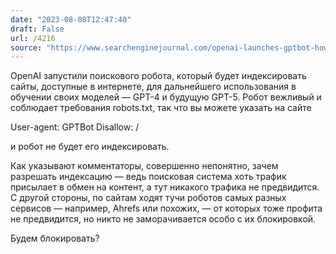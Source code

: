 ```yaml
---
date: "2023-08-08T12:47:40"
draft: False
url: /4216
source: "https://www.searchenginejournal.com/openai-launches-gptbot-how-to-restrict-access/493394/"
---
```


OpenAI запустили поискового робота, который будет индексировать сайты, доступные в интернете, для дальнейшего использования в обучении своих моделей — GPT-4 и будущую GPT-5. Робот вежливый и соблюдает требования robots.txt, так что вы можете указать на сайте 

User-agent: GPTBot
Disallow: /

и робот не будет его индексировать.

Как указывают комментаторы, совершенно непонятно, зачем разрешать индексацию — ведь поисковая система хоть трафик присылает в обмен на контент, а тут никакого трафика не предвидится. С другой стороны, по сайтам ходят тучи роботов самых разных сервисов — например, Ahrefs или похожих, — от которых тоже профита не предвидится, но никто не заморачивается особо с их блокировкой.

Будем блокировать?

